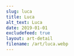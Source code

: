 ```yaml
---
slug: luca
title: Luca
alt_text: Luca
date: 2019-01-01
excludefeed: true
layout: art-detail
filename: /art/luca.webp
---
```

